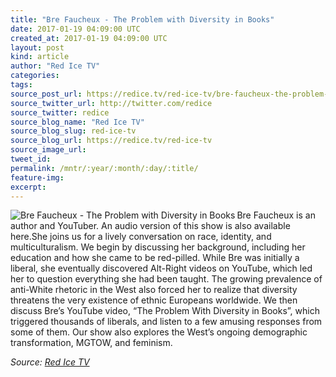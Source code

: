 ```yaml
---
title: "Bre Faucheux - The Problem with Diversity in Books"
date: 2017-01-19 04:09:00 UTC
created_at: 2017-01-19 04:09:00 UTC
layout: post
kind: article
author: "Red Ice TV"
categories: 
tags: 
source_post_url: https://redice.tv/red-ice-tv/bre-faucheux-the-problem-with-diversity-in-books
source_twitter_url: http://twitter.com/redice
source_twitter: redice
source_blog_name: "Red Ice TV"
source_blog_slug: red-ice-tv
source_blog_url: https://redice.tv/red-ice-tv
source_image_url: 
tweet_id:
permalink: /mntr/:year/:month/:day/:title/
feature-img: 
excerpt:
---
```

<img align="left" alt="Bre Faucheux - The Problem with Diversity in Books" src="https://rdice.net/a/c/t/17/R314-170118-brefaucheux.9cd7b47f.jpg"> Bre Faucheux is an author and YouTuber.
An audio version of this show is also available here.She joins us for a lively conversation on race, identity, and multiculturalism. We begin by discussing her background, including her education and how she came to be red-pilled. While Bre was initially a liberal, she eventually discovered Alt-Right videos on YouTube, which led her to question everything she had been taught. The growing prevalence of anti-White rhetoric in the West also forced her to realize that diversity threatens the very existence of ethnic Europeans worldwide. We then discuss Bre’s YouTube video, “The Problem With Diversity in Books”, which triggered thousands of liberals, and listen to a few amusing responses from some of them. Our show also explores the West’s ongoing demographic transformation, MGTOW, and feminism.<div class="">
    <i>Source: <a href="https://redice.tv/red-ice-tv">Red Ice TV</a></i>
</div>

